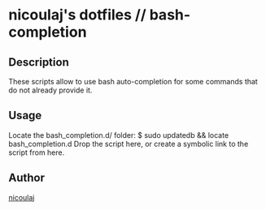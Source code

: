 nicoulaj's dotfiles // bash-completion
======================================

Description
-----------
These scripts allow to use bash auto-completion for some commands that
do not already provide it.

Usage
-----
Locate the bash_completion.d/ folder:
    $ sudo updatedb && locate bash_completion.d
Drop the script here, or create a symbolic link to the script from here.

Author
------
[nicoulaj](http://ju-n.net)
